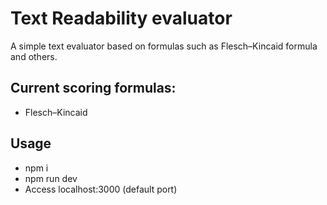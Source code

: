 # Text Readability evaluator
A simple text evaluator based on formulas such as Flesch–Kincaid formula and others.

## Current scoring formulas:
- Flesch–Kincaid

## Usage
- npm i
- npm run dev
- Access localhost:3000 (default port)
